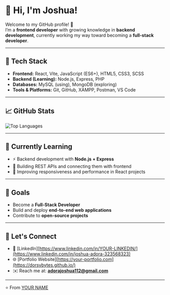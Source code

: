 # 👋 Hi, I'm Joshua!

Welcome to my GitHub profile! 🚀  
I’m a **frontend developer** with growing knowledge in **backend development**, currently working my way toward becoming a **full-stack developer**.  

---

## 🔧 Tech Stack
- **Frontend:** React, Vite, JavaScript (ES6+), HTML5, CSS3, SCSS  
- **Backend (Learning):** Node.js, Express, PHP  
- **Databases:** MySQL (using), MongoDB (exploring)  
- **Tools & Platforms:** Git, GitHub, XAMPP, Postman, VS Code 

---

## 📈 GitHub Stats
  
![Top Languages](https://github-readme-stats.vercel.app/api/top-langs/?username=DorsyBytes&layout=compact&theme=radical)

---

## 🌱 Currently Learning
- ⚡ Backend development with **Node.js + Express**  
- 🔗 Building REST APIs and connecting them with frontend  
- 📱 Improving responsiveness and performance in React projects   

---

## 🎯 Goals
- Become a **Full-Stack Developer**  
- Build and deploy **end-to-end web applications**  
- Contribute to **open-source projects**

---

## 🤝 Let's Connect
- 💼 [LinkedIn][https://www.linkedin.com/in/YOUR-LINKEDIN/](https://www.linkedin.com/in/joshua-adora-323568323)  
- 🌐 [Portfolio Website][https://your-portfolio.com](https://dorsybytes.github.io/)  
- ✉️ Reach me at: **adorajoshua112@gmail.com**  

---

⭐️ From [YOUR NAME](https://github.com/DorsyBytes)
